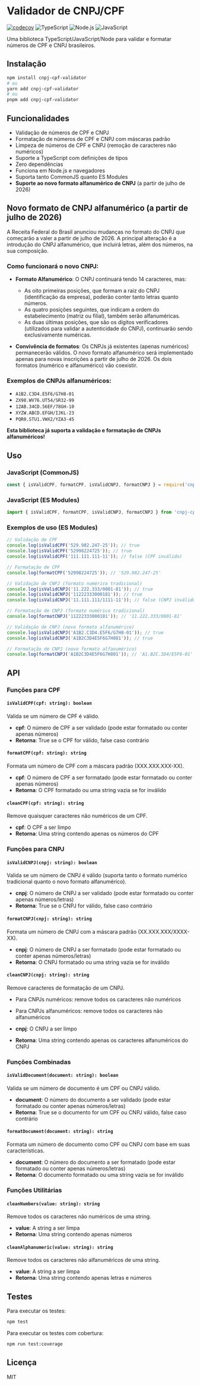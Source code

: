 # Validador de CNPJ/CPF 
[![codecov](https://codecov.io/gh/FredericoSFerreira/cnpj-cpf-validator/branch/main/graph/badge.svg?token=MBIO51G1JR)](https://codecov.io/gh/FredericoSFerreira/cnpj-cpf-validator) ![TypeScript](https://img.shields.io/badge/TypeScript-3178c6?logo=typescript&logoColor=white&style=flat) ![Node.js](https://img.shields.io/badge/Node.js-339933?logo=node.js&logoColor=white&style=flat) ![JavaScript](https://img.shields.io/badge/JavaScript-F7DF1E?logo=javascript&logoColor=black&style=flat)


Uma biblioteca TypeScript/JavaScript/Node para validar e formatar números de CPF e CNPJ brasileiros.

## Instalação

```bash
npm install cnpj-cpf-validator
# ou
yarn add cnpj-cpf-validator
# ou
pnpm add cnpj-cpf-validator
```

## Funcionalidades

- Validação de números de CPF e CNPJ
- Formatação de números de CPF e CNPJ com máscaras padrão
- Limpeza de números de CPF e CNPJ (remoção de caracteres não numéricos)
- Suporte a TypeScript com definições de tipos
- Zero dependências
- Funciona em Node.js e navegadores
- Suporta tanto CommonJS quanto ES Modules
- **Suporte ao novo formato alfanumérico de CNPJ** (a partir de julho de 2026)

## Novo formato de CNPJ alfanumérico (a partir de julho de 2026)

A Receita Federal do Brasil anunciou mudanças no formato do CNPJ que começarão a valer a partir de julho de 2026. A principal alteração é a introdução do CNPJ alfanumérico, que incluirá letras, além dos números, na sua composição.

### Como funcionará o novo CNPJ:

- **Formato Alfanumérico**: O CNPJ continuará tendo 14 caracteres, mas:
  - As oito primeiras posições, que formam a raiz do CNPJ (identificação da empresa), poderão conter tanto letras quanto números.
  - As quatro posições seguintes, que indicam a ordem do estabelecimento (matriz ou filial), também serão alfanuméricas.
  - As duas últimas posições, que são os dígitos verificadores (utilizados para validar a autenticidade do CNPJ), continuarão sendo exclusivamente numéricas.

- **Convivência de formatos**: Os CNPJs já existentes (apenas numéricos) permanecerão válidos. O novo formato alfanumérico será implementado apenas para novas inscrições a partir de julho de 2026. Os dois formatos (numérico e alfanumérico) vão coexistir.

### Exemplos de CNPJs alfanuméricos:

- `A1B2.C3D4.E5F6/G7H8-01`
- `ZX98.WV76.UT54/SR32-99`
- `12AB.34CD.56EF/78GH-10`
- `XYZW.ABCD.EFGH/IJKL-23`
- `PQR0.STU1.VWX2/YZA3-45`

**Esta biblioteca já suporta a validação e formatação de CNPJs alfanuméricos!**

## Uso

### JavaScript (CommonJS)

```javascript
const { isValidCPF, formatCPF, isValidCNPJ, formatCNPJ } = require('cnpj-cpf-validator');
```

### JavaScript (ES Modules)

```javascript
import { isValidCPF, formatCPF, isValidCNPJ, formatCNPJ } from 'cnpj-cpf-validator';
```

### Exemplos de uso (ES Modules)

```javascript
// Validação de CPF
console.log(isValidCPF('529.982.247-25')); // true
console.log(isValidCPF('52998224725')); // true
console.log(isValidCPF('111.111.111-11')); // false (CPF inválido)

// Formatação de CPF
console.log(formatCPF('52998224725')); // '529.982.247-25'

// Validação de CNPJ (formato numérico tradicional)
console.log(isValidCNPJ('11.222.333/0001-81')); // true
console.log(isValidCNPJ('11222333000181')); // true
console.log(isValidCNPJ('11.111.111/1111-11')); // false (CNPJ inválido)

// Formatação de CNPJ (formato numérico tradicional)
console.log(formatCNPJ('11222333000181')); // '11.222.333/0001-81'

// Validação de CNPJ (novo formato alfanumérico)
console.log(isValidCNPJ('A1B2.C3D4.E5F6/G7H8-01')); // true
console.log(isValidCNPJ('A1B2C3D4E5F6G7H801')); // true

// Formatação de CNPJ (novo formato alfanumérico)
console.log(formatCNPJ('A1B2C3D4E5F6G7H801')); // 'A1.B2C.3D4/E5F6-01'
```

## API

### Funções para CPF

#### `isValidCPF(cpf: string): boolean`

Valida se um número de CPF é válido.

- **cpf**: O número de CPF a ser validado (pode estar formatado ou conter apenas números)
- **Retorna**: True se o CPF for válido, false caso contrário

#### `formatCPF(cpf: string): string`

Formata um número de CPF com a máscara padrão (XXX.XXX.XXX-XX).

- **cpf**: O número de CPF a ser formatado (pode estar formatado ou conter apenas números)
- **Retorna**: O CPF formatado ou uma string vazia se for inválido

#### `cleanCPF(cpf: string): string`

Remove quaisquer caracteres não numéricos de um CPF.

- **cpf**: O CPF a ser limpo
- **Retorna**: Uma string contendo apenas os números do CPF

### Funções para CNPJ

#### `isValidCNPJ(cnpj: string): boolean`

Valida se um número de CNPJ é válido (suporta tanto o formato numérico tradicional quanto o novo formato alfanumérico).

- **cnpj**: O número de CNPJ a ser validado (pode estar formatado ou conter apenas números/letras)
- **Retorna**: True se o CNPJ for válido, false caso contrário

#### `formatCNPJ(cnpj: string): string`

Formata um número de CNPJ com a máscara padrão (XX.XXX.XXX/XXXX-XX).

- **cnpj**: O número de CNPJ a ser formatado (pode estar formatado ou conter apenas números/letras)
- **Retorna**: O CNPJ formatado ou uma string vazia se for inválido

#### `cleanCNPJ(cnpj: string): string`

Remove caracteres de formatação de um CNPJ.
- Para CNPJs numéricos: remove todos os caracteres não numéricos
- Para CNPJs alfanuméricos: remove todos os caracteres não alfanuméricos

- **cnpj**: O CNPJ a ser limpo
- **Retorna**: Uma string contendo apenas os caracteres alfanuméricos do CNPJ

### Funções Combinadas

#### `isValidDocument(document: string): boolean`

Valida se um número de documento é um CPF ou CNPJ válido.

- **document**: O número do documento a ser validado (pode estar formatado ou conter apenas números/letras)
- **Retorna**: True se o documento for um CPF ou CNPJ válido, false caso contrário

#### `formatDocument(document: string): string`

Formata um número de documento como CPF ou CNPJ com base em suas características.

- **document**: O número do documento a ser formatado (pode estar formatado ou conter apenas números/letras)
- **Retorna**: O documento formatado ou uma string vazia se for inválido

### Funções Utilitárias

#### `cleanNumbers(value: string): string`

Remove todos os caracteres não numéricos de uma string.

- **value**: A string a ser limpa
- **Retorna**: Uma string contendo apenas números

#### `cleanAlphanumeric(value: string): string`

Remove todos os caracteres não alfanuméricos de uma string.

- **value**: A string a ser limpa
- **Retorna**: Uma string contendo apenas letras e números

## Testes

Para executar os testes:

```bash
npm test
```

Para executar os testes com cobertura:

```bash
npm run test:coverage
```


## Licença

MIT
